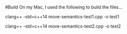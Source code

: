 #Build
On my Mac, I used the following to build the files...

clang++ -std=c++14 move-semantics-test1.cpp -o test1

clang++ -std=c++14 move-semantics-test2.cpp -o test2
